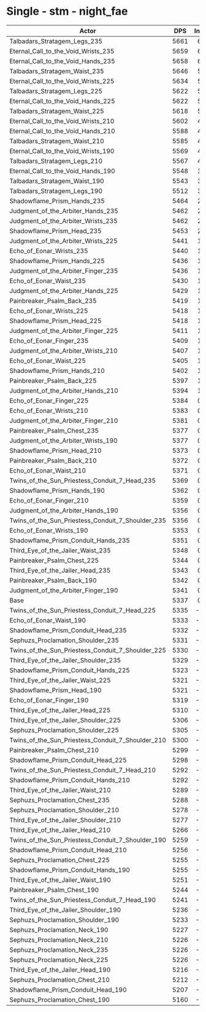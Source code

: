 # Single - stm - night_fae
| Actor | DPS | Increase |
|---|:---:|:---:|
|Talbadars_Stratagem_Legs_235|5661|6.07%|
|Eternal_Call_to_the_Void_Wrists_235|5659|6.03%|
|Eternal_Call_to_the_Void_Hands_235|5658|6.00%|
|Talbadars_Stratagem_Waist_235|5646|5.79%|
|Eternal_Call_to_the_Void_Wrists_225|5634|5.57%|
|Talbadars_Stratagem_Legs_225|5622|5.34%|
|Eternal_Call_to_the_Void_Hands_225|5622|5.34%|
|Talbadars_Stratagem_Waist_225|5618|5.27%|
|Eternal_Call_to_the_Void_Wrists_210|5602|4.96%|
|Eternal_Call_to_the_Void_Hands_210|5588|4.70%|
|Talbadars_Stratagem_Waist_210|5585|4.64%|
|Eternal_Call_to_the_Void_Wrists_190|5569|4.34%|
|Talbadars_Stratagem_Legs_210|5567|4.29%|
|Eternal_Call_to_the_Void_Hands_190|5548|3.95%|
|Talbadars_Stratagem_Waist_190|5543|3.86%|
|Talbadars_Stratagem_Legs_190|5512|3.27%|
|Shadowflame_Prism_Hands_235|5464|2.38%|
|Judgment_of_the_Arbiter_Hands_235|5462|2.34%|
|Judgment_of_the_Arbiter_Wrists_235|5462|2.34%|
|Shadowflame_Prism_Head_235|5453|2.16%|
|Judgment_of_the_Arbiter_Wrists_225|5441|1.94%|
|Echo_of_Eonar_Wrists_235|5440|1.93%|
|Shadowflame_Prism_Hands_225|5436|1.85%|
|Judgment_of_the_Arbiter_Finger_235|5436|1.84%|
|Echo_of_Eonar_Waist_235|5430|1.73%|
|Judgment_of_the_Arbiter_Hands_225|5429|1.72%|
|Painbreaker_Psalm_Back_235|5419|1.54%|
|Echo_of_Eonar_Wrists_225|5418|1.52%|
|Shadowflame_Prism_Head_225|5418|1.50%|
|Judgment_of_the_Arbiter_Finger_225|5411|1.38%|
|Echo_of_Eonar_Finger_235|5409|1.34%|
|Judgment_of_the_Arbiter_Wrists_210|5407|1.31%|
|Echo_of_Eonar_Waist_225|5405|1.28%|
|Shadowflame_Prism_Hands_210|5402|1.22%|
|Painbreaker_Psalm_Back_225|5397|1.12%|
|Judgment_of_the_Arbiter_Hands_210|5394|1.07%|
|Echo_of_Eonar_Finger_225|5384|0.88%|
|Echo_of_Eonar_Wrists_210|5383|0.85%|
|Judgment_of_the_Arbiter_Finger_210|5381|0.81%|
|Painbreaker_Psalm_Chest_235|5377|0.75%|
|Judgment_of_the_Arbiter_Wrists_190|5377|0.74%|
|Shadowflame_Prism_Head_210|5373|0.68%|
|Painbreaker_Psalm_Back_210|5372|0.65%|
|Echo_of_Eonar_Waist_210|5371|0.64%|
|Twins_of_the_Sun_Priestess_Conduit_7_Head_235|5369|0.60%|
|Shadowflame_Prism_Hands_190|5362|0.46%|
|Echo_of_Eonar_Finger_210|5359|0.41%|
|Judgment_of_the_Arbiter_Hands_190|5356|0.36%|
|Twins_of_the_Sun_Priestess_Conduit_7_Shoulder_235|5356|0.35%|
|Echo_of_Eonar_Wrists_190|5353|0.30%|
|Shadowflame_Prism_Conduit_Hands_235|5351|0.26%|
|Third_Eye_of_the_Jailer_Waist_235|5348|0.20%|
|Painbreaker_Psalm_Chest_225|5344|0.13%|
|Third_Eye_of_the_Jailer_Head_235|5343|0.10%|
|Painbreaker_Psalm_Back_190|5342|0.10%|
|Judgment_of_the_Arbiter_Finger_190|5341|0.06%|
|Base|5337|0.00%|
|Twins_of_the_Sun_Priestess_Conduit_7_Head_225|5335|-0.04%|
|Echo_of_Eonar_Waist_190|5333|-0.09%|
|Shadowflame_Prism_Conduit_Head_235|5332|-0.10%|
|Sephuzs_Proclamation_Shoulder_235|5331|-0.12%|
|Twins_of_the_Sun_Priestess_Conduit_7_Shoulder_225|5330|-0.14%|
|Third_Eye_of_the_Jailer_Shoulder_235|5329|-0.16%|
|Shadowflame_Prism_Conduit_Hands_225|5323|-0.26%|
|Third_Eye_of_the_Jailer_Waist_225|5321|-0.31%|
|Shadowflame_Prism_Head_190|5321|-0.31%|
|Echo_of_Eonar_Finger_190|5319|-0.34%|
|Third_Eye_of_the_Jailer_Head_225|5310|-0.51%|
|Third_Eye_of_the_Jailer_Shoulder_225|5306|-0.58%|
|Sephuzs_Proclamation_Shoulder_225|5305|-0.60%|
|Twins_of_the_Sun_Priestess_Conduit_7_Shoulder_210|5300|-0.69%|
|Painbreaker_Psalm_Chest_210|5299|-0.71%|
|Shadowflame_Prism_Conduit_Head_225|5298|-0.74%|
|Twins_of_the_Sun_Priestess_Conduit_7_Head_210|5292|-0.85%|
|Shadowflame_Prism_Conduit_Hands_210|5292|-0.85%|
|Third_Eye_of_the_Jailer_Waist_210|5289|-0.91%|
|Sephuzs_Proclamation_Chest_235|5288|-0.93%|
|Sephuzs_Proclamation_Shoulder_210|5278|-1.11%|
|Third_Eye_of_the_Jailer_Shoulder_210|5277|-1.14%|
|Third_Eye_of_the_Jailer_Head_210|5266|-1.34%|
|Twins_of_the_Sun_Priestess_Conduit_7_Shoulder_190|5259|-1.47%|
|Shadowflame_Prism_Conduit_Head_210|5256|-1.52%|
|Sephuzs_Proclamation_Chest_225|5255|-1.53%|
|Shadowflame_Prism_Conduit_Hands_190|5255|-1.54%|
|Third_Eye_of_the_Jailer_Waist_190|5251|-1.62%|
|Painbreaker_Psalm_Chest_190|5244|-1.76%|
|Twins_of_the_Sun_Priestess_Conduit_7_Head_190|5241|-1.80%|
|Third_Eye_of_the_Jailer_Shoulder_190|5236|-1.90%|
|Sephuzs_Proclamation_Shoulder_190|5233|-1.95%|
|Sephuzs_Proclamation_Neck_190|5227|-2.06%|
|Sephuzs_Proclamation_Neck_210|5226|-2.08%|
|Sephuzs_Proclamation_Neck_235|5226|-2.09%|
|Sephuzs_Proclamation_Neck_225|5226|-2.09%|
|Third_Eye_of_the_Jailer_Head_190|5216|-2.27%|
|Sephuzs_Proclamation_Chest_210|5212|-2.34%|
|Shadowflame_Prism_Conduit_Head_190|5207|-2.44%|
|Sephuzs_Proclamation_Chest_190|5160|-3.32%|
